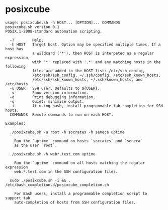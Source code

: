 # posixcube

    usage: posixcube.sh -h HOST... [OPTION]... COMMANDS
    posixcube.sh version 0.1
    POSIX.1-2008-standard automation scripting.

      -?        Help.
      -h HOST   Target host. Option may be specified multiple times. If a host has
                a wildcard ('*'), then HOST is interpeted as a regular expression,
                with '*' replaced with '.*' and any matching hosts in the following
                files are added to the HOST list: /etc/ssh_config,
                /etc/ssh/ssh_config, ~/.ssh/config, /etc/ssh_known_hosts,
                /etc/ssh/ssh_known_hosts, ~/.ssh/known_hosts, and /etc/hosts.
      -u USER   SSH user. Defaults to ${USER}.
      -v        Show version information.
      -d        Print debugging information.
      -q        Quiet; minimize output.
      -i        If using bash, install programmable tab completion for SSH hosts.
      COMMANDS  Remote commands to run on each HOST.

    Examples:
    
      ./posixcube.sh -u root -h socrates -h seneca uptime
      
        Run the `uptime` command on hosts `socrates` and `seneca`
        as the user `root`.
      
      ./posixcube.sh -h web*.test.com uptime
      
        Run the `uptime` command on all hosts matching the regular expression
        web.*.test.com in the SSH configuration files.
      
      sudo ./posixcube.sh -i && . /etc/bash_completion.d/posixcube_completion.sh
      
        For Bash users, install a programmable completion script to support tab
        auto-completion of hosts from SSH configuration files.

